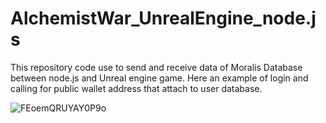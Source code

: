 # AlchemistWar_UnrealEngine_node.js
This repository code use to send and receive data of Moralis Database between node.js and Unreal engine game.
Here an example of login and calling for public wallet address that attach to user database. 

![FEoemQRUYAY0P9o](https://user-images.githubusercontent.com/94365423/142738110-e24b0c7e-1148-4a8b-803c-749d6b18a6a5.png)
